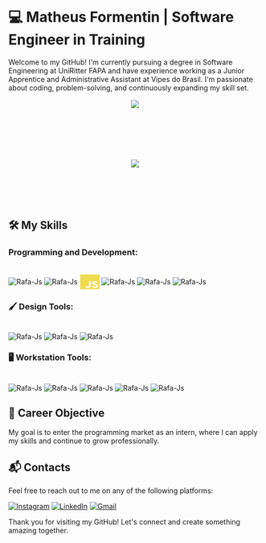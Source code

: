 # 💻 Matheus Formentin | Software Engineer in Training

Welcome to my GitHub! I'm currently pursuing a degree in Software Engineering at UniRitter FAPA and have experience working as a Junior Apprentice and Administrative Assistant at Vipes do Brasil. I'm passionate about coding, problem-solving, and continuously expanding my skill set.

<div align="center" style="margin-bottom:100px">
<img width=48% align="center"  src="https://github-readme-streak-stats.herokuapp.com?user=MatheusFormentin&theme=dracula&mode=weekly" />
</div>

<div align="center" style="margin-bottom:100px">
<img width=48% align="center" src="https://github-readme-stats.vercel.app/api/top-langs/?username=RicardoMouraa&show_icons=true&theme=dracula&layout=compact" />
</div>

## 🛠️ My Skills

### Programming and Development:
<div style="display: inline_block"><br>
<img align="center" alt="Rafa-Js" height="30" width="40" src="https://cdn.jsdelivr.net/gh/devicons/devicon@latest/icons/html5/html5-original.svg">     
<img align="center" alt="Rafa-Js" height="30" width="40" src="https://cdn.jsdelivr.net/gh/devicons/devicon@latest/icons/css3/css3-original.svg">
<img align="center" alt="Rafa-Js" height="30" width="40" src="https://raw.githubusercontent.com/devicons/devicon/master/icons/javascript/javascript-plain.svg">
<img align="center" alt="Rafa-Js" height="30" width="40" src="https://cdn.jsdelivr.net/gh/devicons/devicon@latest/icons/react/react-original.svg">
<img align="center" alt="Rafa-Js" height="30" width="40" src="https://cdn.jsdelivr.net/gh/devicons/devicon@latest/icons/java/java-original.svg">
<img align="center" alt="Rafa-Js" height="30" width="40" src="https://cdn.jsdelivr.net/gh/devicons/devicon@latest/icons/mysql/mysql-original.svg">
<div/>
   
### 🖌️  Design Tools:
<div style="display: inline_block"><br>
<img align="center" alt="Rafa-Js" height="30" width="40" src="https://cdn.jsdelivr.net/gh/devicons/devicon@latest/icons/figma/figma-original.svg">     
<img align="center" alt="Rafa-Js" height="30" width="40" src="https://cdn.jsdelivr.net/gh/devicons/devicon@latest/icons/photoshop/photoshop-original.svg">
<img align="center" alt="Rafa-Js" height="30" width="40" src="https://cdn.jsdelivr.net/gh/devicons/devicon@latest/icons/canva/canva-original.svg">
<div/>

### 🖥️ Workstation Tools:

<div style="display: inline_block"><br>
<img align="center" alt="Rafa-Js" height="30" width="40" src="https://cdn.jsdelivr.net/gh/devicons/devicon@latest/icons/vscode/vscode-original.svg">     
<img align="center" alt="Rafa-Js" height="30" width="40" src="https://cdn.jsdelivr.net/gh/devicons/devicon@latest/icons/intellij/intellij-original.svg">
<img align="center" alt="Rafa-Js" height="30" width="40" src="https://cdn.jsdelivr.net/gh/devicons/devicon@latest/icons/git/git-original.svg">
<img align="center" alt="Rafa-Js" height="30" width="40" src="https://cdn.jsdelivr.net/gh/devicons/devicon@latest/icons/postgresql/postgresql-original.svg">
<img align="center" alt="Rafa-Js" height="30" width="40" src="https://cdn.jsdelivr.net/gh/devicons/devicon@latest/icons/microsoftsqlserver/microsoftsqlserver-original-wordmark.svg">
<div/>

## 🎯 Career Objective
My goal is to enter the programming market as an intern, where I can apply my skills and continue to grow professionally.

## 📬 Contacts

Feel free to reach out to me on any of the following platforms:

[![Instagram](https://img.shields.io/badge/-Instagram-E4405F?style=flat&logo=Instagram&logoColor=white)](instagram.com/mat_formentin/)
[![LinkedIn](https://img.shields.io/badge/-LinkedIn-0077B5?style=flat&logo=LinkedIn&logoColor=white)](linkedin.com/in/matheus-formentin-5b3b8b292/)
[![Gmail](https://img.shields.io/badge/-Gmail-D14836?style=flat&logo=Gmail&logoColor=white)](mailto:formentinmatheus1@gmail.com)

Thank you for visiting my GitHub! Let's connect and create something amazing together.
   

